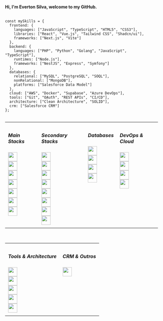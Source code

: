 <h4>Hi, I'm Everton Silva, welcome to my GitHub.</h4>

<pre>
<code>
const mySkills = {
  frontend: {
    languages: ["JavaScript", "TypeScript", "HTML5", "CSS3"],
    libraries: ["React", "Vue.js", "Tailwind CSS", "Shadcn/ui"],
    frameworks: ["Next.js", "Vite"]
  },
  backend: {
    languages: ["PHP", "Python", "Golang", "JavaScript", "TypeScript"],
    runtimes: ["Node.js"],
    frameworks: ["NestJS", "Express", "Symfony"]
  },
  databases: {
    relational: ["MySQL", "PostgreSQL", "SOQL"],
    nonRelational: ["MongoDB"],
    platforms: ["Salesforce Data Model"]
  },
  cloud: ["AWS", "Docker", "Supabase", "Azure DevOps"],
  tools: ["Git", "OAuth", "REST APIs", "CI/CD"],
  architecture: ["Clean Architecture", "SOLID"],
  crm: ["Salesforce CRM"]
};
</code>
</pre>
<table>
  <tr>
    <td valign="top" style="padding: 10px;">
      <h5>Main Stacks</h5>
      <img height="30" src="https://img.shields.io/badge/JavaScript-323330?style=for-the-badge&logo=javascript&logoColor=F7DF1E"/><br/>
      <img height="30" src="https://img.shields.io/badge/TypeScript-007ACC?style=for-the-badge&logo=typescript&logoColor=white"/><br/>
      <img height="30" src="https://img.shields.io/badge/React-20232A?style=for-the-badge&logo=react&logoColor=61DAFB"/><br/>
      <img height="30" src="https://img.shields.io/badge/Next.js-000000?style=for-the-badge&logo=nextdotjs&logoColor=white"/><br/>
      <img height="30" src="https://img.shields.io/badge/Tailwind_CSS-38B2AC?style=for-the-badge&logo=tailwind-css&logoColor=white"/><br/>
      <img height="30" src="https://img.shields.io/badge/Node.js-339933?style=for-the-badge&logo=nodedotjs&logoColor=white"/><br/>
      <img height="30" src="https://img.shields.io/badge/Vue.js-4FC08D?style=for-the-badge&logo=vue.js&logoColor=white"/>
    </td>
    <td valign="top" style="padding: 10px;">
      <h5>Secondary Stacks</h5>
      <img height="30" src="https://img.shields.io/badge/NestJS-E0234E?style=for-the-badge&logo=nestjs&logoColor=white"/><br/>
      <img height="30" src="https://img.shields.io/badge/Express.js-000000?style=for-the-badge&logo=express&logoColor=white"/><br/>
      <img height="30" src="https://img.shields.io/badge/PHP-777BB4?style=for-the-badge&logo=php&logoColor=white"/><br/>
      <img height="30" src="https://img.shields.io/badge/Symfony-000000?style=for-the-badge&logo=symfony&logoColor=white"/><br/>
      <img height="30" src="https://img.shields.io/badge/Python-3776AB?style=for-the-badge&logo=python&logoColor=white"/><br/>
      <img height="30" src="https://img.shields.io/badge/Golang-00ADD8?style=for-the-badge&logo=go&logoColor=white"/><br/>
      <img height="30" src="https://img.shields.io/badge/Vite-B73BFE?style=for-the-badge&logo=vite&logoColor=FFD62E"/><br/>
      <img height="30" src="https://img.shields.io/badge/Shadcn/UI-%23?style=for-the-badge&logo=react&logoColor=white"/>
    </td>
    <td valign="top" style="padding: 10px;">
      <h5>Databases</h5>
      <img height="30" src="https://img.shields.io/badge/MySQL-4479A1?style=for-the-badge&logo=mysql&logoColor=white"/><br/>
      <img height="30" src="https://img.shields.io/badge/PostgreSQL-4169E1?style=for-the-badge&logo=postgresql&logoColor=white"/><br/>
      <img height="30" src="https://img.shields.io/badge/MongoDB-47A248?style=for-the-badge&logo=mongodb&logoColor=white"/><br/>
      <img height="30" src="https://img.shields.io/badge/SOQL-009EDB?style=for-the-badge&logo=salesforce&logoColor=white"/>
    </td>
    <td valign="top" style="padding: 10px;">
      <h5>DevOps & Cloud</h5>
      <img height="30" src="https://img.shields.io/badge/AWS-FF9900?style=for-the-badge&logo=amazonaws&logoColor=white"/><br/>
      <img height="30" src="https://img.shields.io/badge/Docker-2496ED?style=for-the-badge&logo=docker&logoColor=white"/><br/>
      <img height="30" src="https://img.shields.io/badge/Supabase-3ECF8E?style=for-the-badge&logo=supabase&logoColor=white"/><br/>
      <img height="30" src="https://img.shields.io/badge/Azure_DevOps-0078D7?style=for-the-badge&logo=azuredevops&logoColor=white"/>
    </td>
  </tr>
</table>
<br/>
<table>
  <tr>
    <td valign="top" style="padding: 10px;">
      <h5>Tools & Architecture</h5>
      <img height="30" src="https://img.shields.io/badge/Git-F05032?style=for-the-badge&logo=git&logoColor=white"/><br/>
      <img height="30" src="https://img.shields.io/badge/OAuth-009EDB?style=for-the-badge&logo=oauth&logoColor=white"/><br/>
      <img height="30" src="https://img.shields.io/badge/REST_API-000000?style=for-the-badge&logo=postman&logoColor=orange"/><br/>
      <img height="30" src="https://img.shields.io/badge/SOLID_Principles-000000?style=for-the-badge&logo=code&logoColor=white"/><br/>
      <img height="30" src="https://img.shields.io/badge/Clean_Architecture-000000?style=for-the-badge&logo=clean&logoColor=white"/>
    </td>
    <td valign="top" style="padding: 10px;">
      <h5>CRM & Outros</h5>
      <img height="30" src="https://img.shields.io/badge/Salesforce-00A1E0?style=for-the-badge&logo=salesforce&logoColor=white"/>
    </td>
  </tr>
</table>
